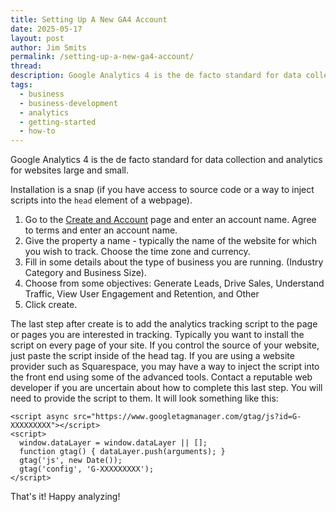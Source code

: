 ```yaml
---
title: Setting Up A New GA4 Account
date: 2025-05-17
layout: post
author: Jim Smits
permalink: /setting-up-a-new-ga4-account/
thread: 
description: Google Analytics 4 is the de facto standard for data collection and analytics for websites large and small. Here is a quick article to help you get started.
tags:
  - business
  - business-development
  - analytics
  - getting-started
  - how-to
---
```

Google Analytics 4 is the de facto standard for data collection and analytics for websites large and small. 

Installation is a snap (if you have access to source code or a way to inject scripts into the `head` element of a webpage).

1. Go to the [Create and Account](https://analytics.google.com/analytics/web/?authuser=0#/provision/create) page and enter an account name. Agree to terms and enter an account name. 
2. Give the property a name - typically the name of the website for which you wish to track. Choose the time zone and currency.
3. Fill in some details about the type of business you are running. (Industry Category and Business Size).
4. Choose from some objectives: Generate Leads, Drive Sales, Understand Traffic, View User Engagement and Retention, and Other
5. Click create.

The last step after create is to add the analytics tracking script to the page or pages you are interested in tracking.  Typically you want to install the script on every page of your site. If you control the source of your website, just paste the script inside of the head tag. If you are using a website provider such as Squarespace, you may have a way to inject the script into the front end using some of the advanced tools.  Contact a reputable web developer if you are uncertain about how to complete this last step.  You will need to provide the script to them. It will look something like this:
```
<script async src="https://www.googletagmanager.com/gtag/js?id=G-XXXXXXXXX"></script>
<script>
  window.dataLayer = window.dataLayer || [];
  function gtag() { dataLayer.push(arguments); }
  gtag('js', new Date());
  gtag('config', 'G-XXXXXXXXX');
</script>
```
That's it! Happy analyzing!